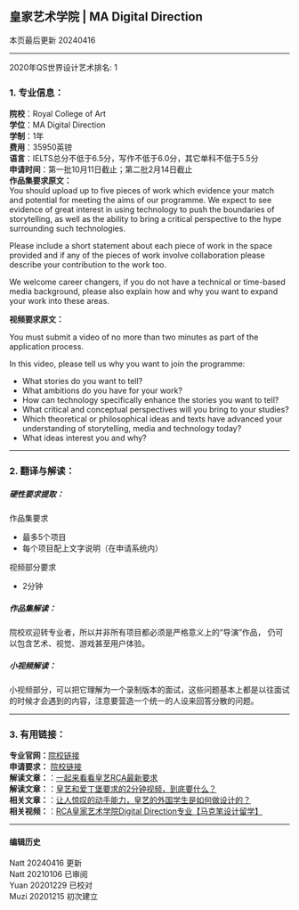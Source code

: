 ## 皇家艺术学院 | MA Digital Direction
本页最后更新 20240416  

---
2020年QS世界设计艺术排名: 1  

### 1. 专业信息：  

**院校**：Royal College of Art  
**学位**：MA Digital Direction  
**学制**：1年  
**费用**：35950英镑   
**语言**：IELTS总分不低于6.5分，写作不低于6.0分，其它单科不低于5.5分  
**申请时间**：第一批10月11日截止；第二批2月14日截止  
**作品集要求原文：**   
You should upload up to five pieces of work which evidence your match and potential for meeting the aims of our programme. We expect to see evidence of great interest in using technology to push the boundaries of storytelling, as well as the ability to bring a critical perspective to the hype surrounding such technologies.

Please include a short statement about each piece of work in the space provided and if any of the pieces of work involve collaboration please describe your contribution to the work too.

We welcome career changers, if you do not have a technical or time-based media background, please also explain how and why you want to expand your work into these areas.  



**视频要求原文：**   

You must submit a video of no more than two minutes as part of the application process.

In this video, please tell us why you want to join the programme:

- What stories do you want to tell? 
- What ambitions do you have for your work?
- How can technology specifically enhance the stories you want to tell?
- What critical and conceptual perspectives will you bring to your studies?
- Which theoretical or philosophical ideas and texts have advanced your understanding of storytelling, media and technology today? 
- What ideas interest you and why?

---


### 2. 翻译与解读：

##### 硬性要求提取：
作品集要求
- 最多5个项目
- 每个项目配上文字说明（在申请系统内）  


视频部分要求  
  - 2分钟  




##### 作品集解读：  

院校欢迎转专业者，所以并非所有项目都必须是严格意义上的“导演”作品， 仍可以包含艺术、视觉、游戏甚至用户体验。


##### 小视频解读：  

小视频部分，可以把它理解为一个录制版本的面试，这些问题基本上都是以往面试的时候才会遇到的内容，注意要营造一个统一的人设来回答分散的问题。

---


### 3. 有用链接：

**专业官网：**[院校链接](https://www.rca.ac.uk/study/programme-finder/digital-direction-ma/)  
**申请要求：** [院校链接](https://www.rca.ac.uk/studying-at-the-rca/apply/entrance-requirements/ma-entrance-requirements/)  
**解读文章：**：[一起来看看皇艺RCA最新要求](http://www.makebi.net/38630.html)  
**解读文章：**：[皇艺和爱丁堡要求的2分钟视频，到底要什么？](http://www.makebi.net/38406.html)   
**相关文章：**：[让人惊叹的动手能力，皇艺的外国学生是如何做设计的？](http://www.makebi.net/38406.html)  
**相关视频：**：[RCA皇家艺术学院Digital Direction专业【马克笔设计留学】](https://www.bilibili.com/video/av22598279)  


---


#### 编辑历史
Natt 20240416 更新  
Natt 20210106 已审阅  
Yuan 20201229 已校对  
Muzi 20201215 初次建立  
